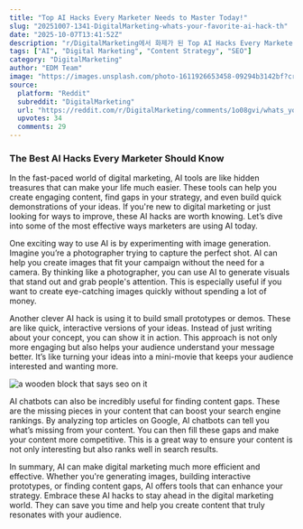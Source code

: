 ```yaml
---
title: "Top AI Hacks Every Marketer Needs to Master Today!"
slug: "20251007-1341-DigitalMarketing-whats-your-favorite-ai-hack-th"
date: "2025-10-07T13:41:52Z"
description: "r/DigitalMarketing에서 화제가 된 Top AI Hacks Every Marketer Needs to Master Today!에 대한 깊이 있는 분석과 인사이트"
tags: ["AI", "Digital Marketing", "Content Strategy", "SEO"]
category: "DigitalMarketing"
author: "EDM Team"
image: "https://images.unsplash.com/photo-1611926653458-09294b3142bf?crop=entropy&cs=tinysrgb&fit=max&fm=jpg&ixid=M3w3OTU0NDF8MHwxfHNlYXJjaHwxMnx8ZGlnaXRhbCUyMG1hcmtldGluZ3xlbnwxfDB8fHwxNzU5ODQ0NTAxfDA&ixlib=rb-4.1.0&q=80&w=1080"
source:
  platform: "Reddit"
  subreddit: "DigitalMarketing"
  url: "https://reddit.com/r/DigitalMarketing/comments/1o08gvi/whats_your_favorite_ai_hack_that_every_marketer/"
  upvotes: 34
  comments: 29
---
```


### The Best AI Hacks Every Marketer Should Know

In the fast-paced world of digital marketing, AI tools are like hidden treasures that can make your life much easier. These tools can help you create engaging content, find gaps in your strategy, and even build quick demonstrations of your ideas. If you're new to digital marketing or just looking for ways to improve, these AI hacks are worth knowing. Let’s dive into some of the most effective ways marketers are using AI today.

One exciting way to use AI is by experimenting with image generation. Imagine you’re a photographer trying to capture the perfect shot. AI can help you create images that fit your campaign without the need for a camera. By thinking like a photographer, you can use AI to generate visuals that stand out and grab people's attention. This is especially useful if you want to create eye-catching images quickly without spending a lot of money.

Another clever AI hack is using it to build small prototypes or demos. These are like quick, interactive versions of your ideas. Instead of just writing about your concept, you can show it in action. This approach is not only more engaging but also helps your audience understand your message better. It’s like turning your ideas into a mini-movie that keeps your audience interested and wanting more.

![a wooden block that says seo on it](https://images.unsplash.com/photo-1637606346315-d23ed32a6cfc?crop=entropy&cs=tinysrgb&fit=max&fm=jpg&ixid=M3w3OTU0NDF8MHwxfHNlYXJjaHw2fHxzZW98ZW58MXwwfHx8MTc1OTg0NDUwMXww&ixlib=rb-4.1.0&q=80&w=1080)

AI chatbots can also be incredibly useful for finding content gaps. These are the missing pieces in your content that can boost your search engine rankings. By analyzing top articles on Google, AI chatbots can tell you what’s missing from your content. You can then fill these gaps and make your content more competitive. This is a great way to ensure your content is not only interesting but also ranks well in search results.

In summary, AI can make digital marketing much more efficient and effective. Whether you're generating images, building interactive prototypes, or finding content gaps, AI offers tools that can enhance your strategy. Embrace these AI hacks to stay ahead in the digital marketing world. They can save you time and help you create content that truly resonates with your audience.